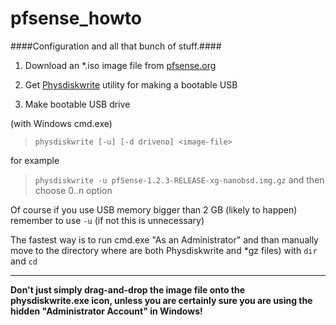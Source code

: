 pfsense_howto
=============

####Configuration and all that bunch of stuff.####



1. Download an *.iso image file from  [pfsense.org](http://pfsense.org  "Yeah click it!")


2. Get [Physdiskwrite](http://m0n0.ch/wall/physdiskwrite.php "You'll need this!") utility for making a bootable USB    


3. Make bootable USB drive
   
(with Windows cmd.exe)

>`physdiskwrite [-u] [-d driveno] <image-file>` 

for example
>`physdiskwrite -u pfSense-1.2.3-RELEASE-xg-nanobsd.img.gz` and then choose 0..n option

Of course if you use USB memory bigger than 2 GB (likely to happen) remember to use `-u` (if not this is unnecessary)

The fastest way is to run cmd.exe "As an Administrator" and than manually move to the directory where are both Physdiskwrite and *gz files) with `dir` and `cd`
___
**Don't just simply drag-and-drop the image file onto the physdiskwrite.exe icon, unless you are certainly sure you are using the hidden "Administrator Account" in Windows!**

